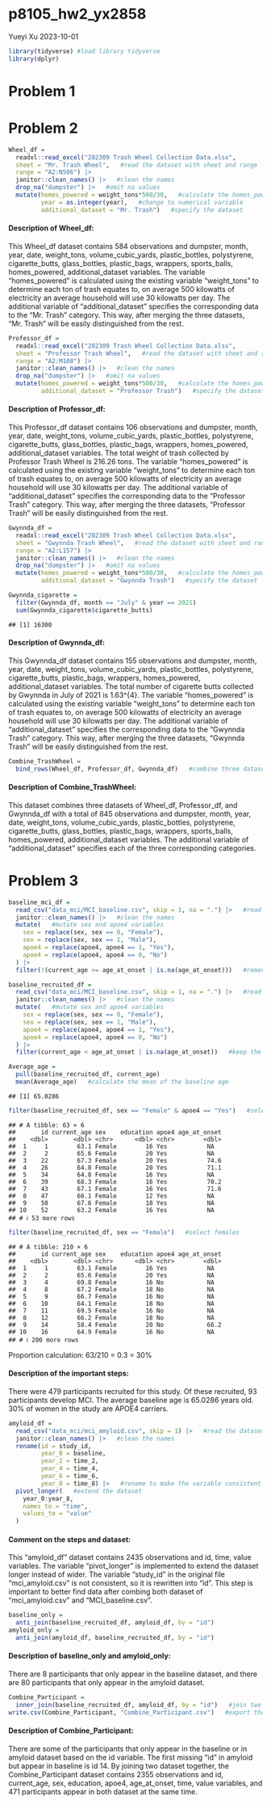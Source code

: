 p8105_hw2_yx2858
================
Yueyi Xu
2023-10-01

``` r
library(tidyverse) #load library tidyverse
library(dplyr)
```

# Problem 1

# Problem 2

``` r
Wheel_df =
  readxl::read_excel("202309 Trash Wheel Collection Data.xlsx",
  sheet = "Mr. Trash Wheel",   #read the dataset with sheet and range
  range = "A2:N586") |>
  janitor::clean_names() |>   #clean the names
  drop_na("dumpster") |>   #omit na values
  mutate(homes_powered = weight_tons*500/30,   #calculate the homes_powered variable
         year = as.integer(year),   #change to numerical variable
         additional_dataset = "Mr. Trash")   #specify the dataset
```

#### Description of Wheel_df:

This Wheel_df dataset contains 584 observations and dumpster, month,
year, date, weight_tons, volume_cubic_yards, plastic_bottles,
polystyrene, cigarette_butts, glass_bottles, plastic_bags, wrappers,
sports_balls, homes_powered, additional_dataset variables. The variable
“homes_powered” is calculated using the existing variable “weight_tons”
to determine each ton of trash equates to, on average 500 kilowatts of
electricity an average household will use 30 kilowatts per day. The
additional variable of “additional_dataset” specifies the corresponding
data to the “Mr. Trash” category. This way, after merging the three
datasets, “Mr. Trash” will be easily distinguished from the rest.

``` r
Professor_df =
  readxl::read_excel("202309 Trash Wheel Collection Data.xlsx",
  sheet = "Professor Trash Wheel",   #read the dataset with sheet and range
  range = "A2:M108") |>
  janitor::clean_names() |>   #clean the names
  drop_na("dumpster") |>   #omit na values
  mutate(homes_powered = weight_tons*500/30,   #calculate the homes_powered variable
         additional_dataset = "Professor Trash")   #specify the dataset
```

#### Description of Professor_df:

This Professor_df dataset contains 106 observations and dumpster, month,
year, date, weight_tons, volume_cubic_yards, plastic_bottles,
polystyrene, cigarette_butts, glass_bottles, plastic_bags, wrappers,
homes_powered, additional_dataset variables. The total weight of trash
collected by Professor Trash Wheel is 216.26 tons. The variable
“homes_powered” is calculated using the existing variable “weight_tons”
to determine each ton of trash equates to, on average 500 kilowatts of
electricity an average household will use 30 kilowatts per day. The
additional variable of “additional_dataset” specifies the corresponding
data to the “Professor Trash” category. This way, after merging the
three datasets, “Professor Trash” will be easily distinguished from the
rest.

``` r
Gwynnda_df = 
  readxl::read_excel("202309 Trash Wheel Collection Data.xlsx",
  sheet = "Gwynnda Trash Wheel",   #read the dataset with sheet and range
  range = "A2:L157") |>
  janitor::clean_names() |>   #clean the names
  drop_na("dumpster") |>   #omit na values
  mutate(homes_powered = weight_tons*500/30,   #calculate the homes_powered variable
         additional_dataset = "Gwynnda Trash")   #specify the dataset
```

``` r
Gwynnda_cigarette =
  filter(Gwynnda_df, month == "July" & year == 2021)
  sum(Gwynnda_cigarette$cigarette_butts)
```

    ## [1] 16300

#### Description of Gwynnda_df:

This Gwynnda_df dataset contains 155 observations and dumpster, month,
year, date, weight_tons, volume_cubic_yards, plastic_bottles,
polystyrene, cigarette_butts, plastic_bags, wrappers, homes_powered,
additional_dataset variables. The total number of cigarette butts
collected by Gwynnda in July of 2021 is 1.63^{4}. The variable
“homes_powered” is calculated using the existing variable “weight_tons”
to determine each ton of trash equates to, on average 500 kilowatts of
electricity an average household will use 30 kilowatts per day. The
additional variable of “additional_dataset” specifies the corresponding
data to the “Gwynnda Trash” category. This way, after merging the three
datasets, “Gwynnda Trash” will be easily distinguished from the rest.

``` r
Combine_TrashWheel = 
  bind_rows(Wheel_df, Professor_df, Gwynnda_df)   #combine three datasets
```

#### Description of Combine_TrashWheel:

This dataset combines three datasets of Wheel_df, Professor_df, and
Gwynnda_df with a total of 845 observations and dumpster, month, year,
date, weight_tons, volume_cubic_yards, plastic_bottles, polystyrene,
cigarette_butts, glass_bottles, plastic_bags, wrappers, sports_balls,
homes_powered, additional_dataset variables. The additional variable of
“additional_dataset” specifies each of the three corresponding
categories.

# Problem 3

``` r
baseline_mci_df = 
  read_csv("data_mci/MCI_baseline.csv", skip = 1, na = ".") |>   #read the dataset as na
  janitor::clean_names() |>   #clean the names
  mutate(   #mutate sex and apoe4 variables
    sex = replace(sex, sex == 0, "Female"),
    sex = replace(sex, sex == 1, "Male"), 
    apoe4 = replace(apoe4, apoe4 == 1, "Yes"),
    apoe4 = replace(apoe4, apoe4 == 0, "No")
  ) |>   
  filter(!(current_age >= age_at_onset | is.na(age_at_onset)))   #remove the participants who don't develop MCI or have already developed MCI before the study
```

``` r
baseline_recruited_df = 
  read_csv("data_mci/MCI_baseline.csv", skip = 1, na = ".") |>   #read the dataset as na
  janitor::clean_names() |>   #clean the names
  mutate(   #mutate sex and apoe4 variables
    sex = replace(sex, sex == 0, "Female"),
    sex = replace(sex, sex == 1, "Male"), 
    apoe4 = replace(apoe4, apoe4 == 1, "Yes"),
    apoe4 = replace(apoe4, apoe4 == 0, "No")
  ) |> 
  filter(current_age < age_at_onset | is.na(age_at_onset))   #keep the participants who develop or do not develop MCI, i.e. remove the participants who have already developed MCI before the study
```

``` r
Average_age =
  pull(baseline_recruited_df, current_age)
  mean(Average_age)   #calculate the mean of the baseline age
```

    ## [1] 65.0286

``` r
filter(baseline_recruited_df, sex == "Female" & apoe4 == "Yes")   #select females who are apoe4 carriers
```

    ## # A tibble: 63 × 6
    ##       id current_age sex    education apoe4 age_at_onset
    ##    <dbl>       <dbl> <chr>      <dbl> <chr>        <dbl>
    ##  1     1        63.1 Female        16 Yes           NA  
    ##  2     2        65.6 Female        20 Yes           NA  
    ##  3    22        67.3 Female        20 Yes           74.6
    ##  4    26        64.8 Female        20 Yes           71.1
    ##  5    34        64.8 Female        16 Yes           NA  
    ##  6    39        68.3 Female        16 Yes           70.2
    ##  7    43        67.1 Female        16 Yes           71.6
    ##  8    47        66.1 Female        12 Yes           NA  
    ##  9    50        67.6 Female        18 Yes           NA  
    ## 10    52        63.2 Female        16 Yes           NA  
    ## # ℹ 53 more rows

``` r
filter(baseline_recruited_df, sex == "Female")   #select females
```

    ## # A tibble: 210 × 6
    ##       id current_age sex    education apoe4 age_at_onset
    ##    <dbl>       <dbl> <chr>      <dbl> <chr>        <dbl>
    ##  1     1        63.1 Female        16 Yes           NA  
    ##  2     2        65.6 Female        20 Yes           NA  
    ##  3     4        69.8 Female        16 No            NA  
    ##  4     8        67.2 Female        18 No            NA  
    ##  5     9        66.7 Female        16 No            NA  
    ##  6    10        64.1 Female        18 No            NA  
    ##  7    11        69.5 Female        16 No            NA  
    ##  8    12        66.2 Female        18 No            NA  
    ##  9    14        58.4 Female        20 No            66.2
    ## 10    16        64.9 Female        16 No            NA  
    ## # ℹ 200 more rows

Proportion calculation: 63/210 = 0.3 = 30%

#### Description of the important steps:

There were 479 participants recruited for this study. Of these
recruited, 93 participants develop MCI. The average baseline age is
65.0286 years old. 30% of women in the study are APOE4 carriers.

``` r
amyloid_df =
  read_csv("data_mci/mci_amyloid.csv", skip = 1) |>   #read the dataset of amyloid
  janitor::clean_names() |>   #clean the names
  rename(id = study_id,
         year_0 = baseline,
         year_2 = time_2,
         year_4 = time_4,
         year_6 = time_6,
         year_8 = time_8) |>   #rename to make the variable consistent
  pivot_longer(   #extend the dataset
    year_0:year_8,
    names_to = "time",
    values_to = "value"
  )
```

#### Comment on the steps and dataset:

This “amyloid_df” dataset contains 2435 observations and id, time, value
variables. The variable “pivot_longer” is implemented to extend the
dataset longer instead of wider. The variable “study_id” in the original
file “mci_amyloid.csv” is not consistent, so it is rewritten into “id”.
This step is important to better find data after combing both dataset of
“mci_amyloid.csv” and “MCI_baseline.csv”.

``` r
baseline_only =
  anti_join(baseline_recruited_df, amyloid_df, by = "id")
amyloid_only =
  anti_join(amyloid_df, baseline_recruited_df, by = "id")
```

#### Description of baseline_only and amyloid_only:

There are 8 participants that only appear in the baseline dataset, and
there are 80 participants that only appear in the amyloid dataset.

``` r
Combine_Participant = 
  inner_join(baseline_recruited_df, amyloid_df, by = "id")   #join two dataset by id
write.csv(Combine_Participant, "Combine_Participant.csv")   #export the dataset
```

#### Description of Combine_Participant:

There are some of the participants that only appear in the baseline or
in amyloid dataset based on the id variable. The first missing “id” in
amyloid but appear in baseline is id 14. By joining two dataset
together, the Combine_Participant dataset contains 2355 observations and
id, current_age, sex, education, apoe4, age_at_onset, time, value
variables, and 471 participants appear in both dataset at the same time.

